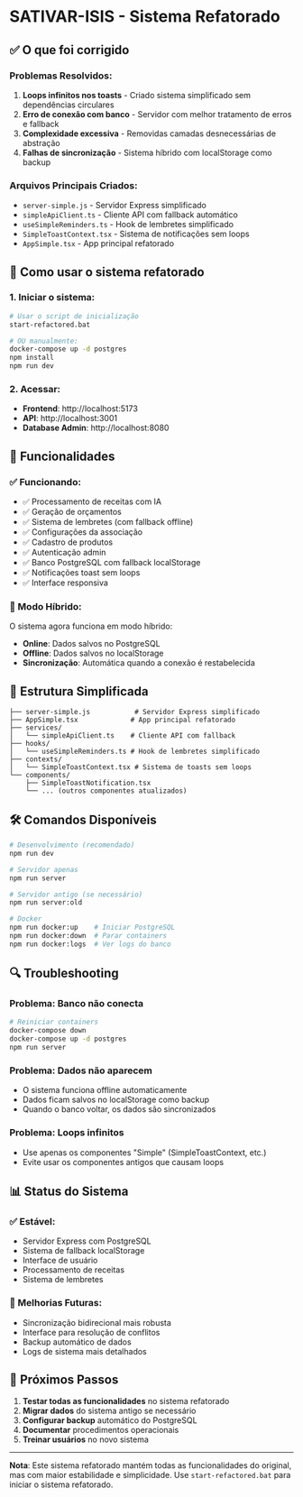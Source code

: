 # SATIVAR-ISIS - Sistema Refatorado

## ✅ O que foi corrigido

### Problemas Resolvidos:
1. **Loops infinitos nos toasts** - Criado sistema simplificado sem dependências circulares
2. **Erro de conexão com banco** - Servidor com melhor tratamento de erros e fallback
3. **Complexidade excessiva** - Removidas camadas desnecessárias de abstração
4. **Falhas de sincronização** - Sistema híbrido com localStorage como backup

### Arquivos Principais Criados:
- `server-simple.js` - Servidor Express simplificado
- `simpleApiClient.ts` - Cliente API com fallback automático
- `useSimpleReminders.ts` - Hook de lembretes simplificado
- `SimpleToastContext.tsx` - Sistema de notificações sem loops
- `AppSimple.tsx` - App principal refatorado

## 🚀 Como usar o sistema refatorado

### 1. Iniciar o sistema:
```bash
# Usar o script de inicialização
start-refactored.bat

# OU manualmente:
docker-compose up -d postgres
npm install
npm run dev
```

### 2. Acessar:
- **Frontend**: http://localhost:5173
- **API**: http://localhost:3001
- **Database Admin**: http://localhost:8080

## 🔧 Funcionalidades

### ✅ Funcionando:
- ✅ Processamento de receitas com IA
- ✅ Geração de orçamentos
- ✅ Sistema de lembretes (com fallback offline)
- ✅ Configurações da associação
- ✅ Cadastro de produtos
- ✅ Autenticação admin
- ✅ Banco PostgreSQL com fallback localStorage
- ✅ Notificações toast sem loops
- ✅ Interface responsiva

### 🔄 Modo Híbrido:
O sistema agora funciona em modo híbrido:
- **Online**: Dados salvos no PostgreSQL
- **Offline**: Dados salvos no localStorage
- **Sincronização**: Automática quando a conexão é restabelecida

## 📁 Estrutura Simplificada

```
├── server-simple.js           # Servidor Express simplificado
├── AppSimple.tsx             # App principal refatorado
├── services/
│   └── simpleApiClient.ts    # Cliente API com fallback
├── hooks/
│   └── useSimpleReminders.ts # Hook de lembretes simplificado
├── contexts/
│   └── SimpleToastContext.tsx # Sistema de toasts sem loops
└── components/
    ├── SimpleToastNotification.tsx
    └── ... (outros componentes atualizados)
```

## 🛠️ Comandos Disponíveis

```bash
# Desenvolvimento (recomendado)
npm run dev

# Servidor apenas
npm run server

# Servidor antigo (se necessário)
npm run server:old

# Docker
npm run docker:up    # Iniciar PostgreSQL
npm run docker:down  # Parar containers
npm run docker:logs  # Ver logs do banco
```

## 🔍 Troubleshooting

### Problema: Banco não conecta
```bash
# Reiniciar containers
docker-compose down
docker-compose up -d postgres
npm run server
```

### Problema: Dados não aparecem
- O sistema funciona offline automaticamente
- Dados ficam salvos no localStorage como backup
- Quando o banco voltar, os dados são sincronizados

### Problema: Loops infinitos
- Use apenas os componentes "Simple" (SimpleToastContext, etc.)
- Evite usar os componentes antigos que causam loops

## 📊 Status do Sistema

### ✅ Estável:
- Servidor Express com PostgreSQL
- Sistema de fallback localStorage
- Interface de usuário
- Processamento de receitas
- Sistema de lembretes

### 🔄 Melhorias Futuras:
- Sincronização bidirecional mais robusta
- Interface para resolução de conflitos
- Backup automático de dados
- Logs de sistema mais detalhados

## 🎯 Próximos Passos

1. **Testar todas as funcionalidades** no sistema refatorado
2. **Migrar dados** do sistema antigo se necessário
3. **Configurar backup** automático do PostgreSQL
4. **Documentar** procedimentos operacionais
5. **Treinar usuários** no novo sistema

---

**Nota**: Este sistema refatorado mantém todas as funcionalidades do original, mas com maior estabilidade e simplicidade. Use `start-refactored.bat` para iniciar o sistema refatorado.
